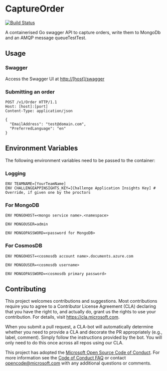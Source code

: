 
# CaptureOrder

[![Build Status](https://dev.azure.com/theazurechallenge/Kubernetes/_apis/build/status/Code/Azure.azch-captureorder)](https://dev.azure.com/theazurechallenge/Kubernetes/_build/latest?definitionId=10)

A containerised Go swagger API to capture orders, write them to MongoDb and an AMQP message queueTestTest.

## Usage

### Swagger

Access the Swagger UI at [http://[host]/swagger]()

### Submitting an order

```
POST /v1/Order HTTP/1.1
Host: [host]:[port]
Content-Type: application/json

{
  "EmailAddress": "test@domain.com",
  "PreferredLanguage": "en"
}
```

## Environment Variables

The following environment variables need to be passed to the container:

### Logging

```
ENV TEAMNAME=[YourTeamName]
ENV CHALLENGEAPPINSIGHTS_KEY=[Challenge Application Insights Key] # Override, if given one by the proctors
```

### For MongoDB

```
ENV MONGOHOST=<mongo service name>.<namespace>
```

```
ENV MONGOUSER=admin
```

```
ENV MONGOPASSWORD=<password for MongoDB>
```

### For CosmosDB

```
ENV MONGOHOST=<cosmosdb account name>.documents.azure.com
```

```
ENV MONGOUSER=<cosmosdb username>
```

```
ENV MONGOPASSWORD=<cosmosdb primary password>
```

## Contributing

This project welcomes contributions and suggestions.  Most contributions require you to agree to a
Contributor License Agreement (CLA) declaring that you have the right to, and actually do, grant us
the rights to use your contribution. For details, visit https://cla.microsoft.com.

When you submit a pull request, a CLA-bot will automatically determine whether you need to provide
a CLA and decorate the PR appropriately (e.g., label, comment). Simply follow the instructions
provided by the bot. You will only need to do this once across all repos using our CLA.

This project has adopted the [Microsoft Open Source Code of Conduct](https://opensource.microsoft.com/codeofconduct/).
For more information see the [Code of Conduct FAQ](https://opensource.microsoft.com/codeofconduct/faq/) or
contact [opencode@microsoft.com](mailto:opencode@microsoft.com) with any additional questions or comments.
